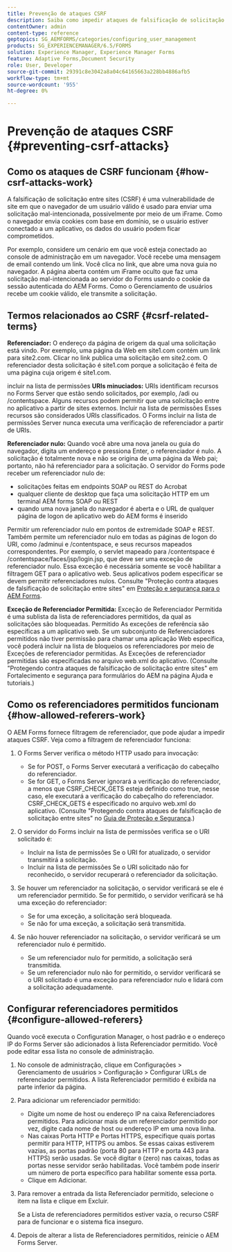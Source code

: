 ```yaml
---
title: Prevenção de ataques CSRF
description: Saiba como impedir ataques de falsificação de solicitação entre sites (CSRF) e proteger os dados do usuário de serem comprometidos.
contentOwner: admin
content-type: reference
geptopics: SG_AEMFORMS/categories/configuring_user_management
products: SG_EXPERIENCEMANAGER/6.5/FORMS
solution: Experience Manager, Experience Manager Forms
feature: Adaptive Forms,Document Security
role: User, Developer
source-git-commit: 29391c8e3042a8a04c64165663a228bb4886afb5
workflow-type: tm+mt
source-wordcount: '955'
ht-degree: 0%

---
```


# Prevenção de ataques CSRF {#preventing-csrf-attacks}

## Como os ataques de CSRF funcionam {#how-csrf-attacks-work}

A falsificação de solicitação entre sites (CSRF) é uma vulnerabilidade de site em que o navegador de um usuário válido é usado para enviar uma solicitação mal-intencionada, possivelmente por meio de um iFrame. Como o navegador envia cookies com base em domínio, se o usuário estiver conectado a um aplicativo, os dados do usuário podem ficar comprometidos.

Por exemplo, considere um cenário em que você esteja conectado ao console de administração em um navegador. Você recebe uma mensagem de email contendo um link. Você clica no link, que abre uma nova guia no navegador. A página aberta contém um iFrame oculto que faz uma solicitação mal-intencionada ao servidor do Forms usando o cookie da sessão autenticada do AEM Forms. Como o Gerenciamento de usuários recebe um cookie válido, ele transmite a solicitação.

## Termos relacionados ao CSRF {#csrf-related-terms}

**Referenciador:** O endereço da página de origem da qual uma solicitação está vindo. Por exemplo, uma página da Web em site1.com contém um link para site2.com. Clicar no link publica uma solicitação em site2.com. O referenciador desta solicitação é site1.com porque a solicitação é feita de uma página cuja origem é site1.com.

incluir na lista de permissões **URIs minuciados:** URIs identificam recursos no Forms Server que estão sendo solicitados, por exemplo, /adi ou /contentspace. Alguns recursos podem permitir que uma solicitação entre no aplicativo a partir de sites externos. Incluir na lista de permissões Esses recursos são considerados URIs classificados. O Forms incluir na lista de permissões Server nunca executa uma verificação de referenciador a partir de URIs.

**Referenciador nulo:** Quando você abre uma nova janela ou guia do navegador, digita um endereço e pressiona Enter, o referenciador é nulo. A solicitação é totalmente nova e não se origina de uma página da Web pai; portanto, não há referenciador para a solicitação. O servidor do Forms pode receber um referenciador nulo de:

* solicitações feitas em endpoints SOAP ou REST do Acrobat
* qualquer cliente de desktop que faça uma solicitação HTTP em um terminal AEM forms SOAP ou REST
* quando uma nova janela do navegador é aberta e o URL de qualquer página de logon de aplicativo web do AEM forms é inserido

Permitir um referenciador nulo em pontos de extremidade SOAP e REST. Também permite um referenciador nulo em todas as páginas de logon do URI, como /adminui e /contentspace, e seus recursos mapeados correspondentes. Por exemplo, o servlet mapeado para /contentspace é /contentspace/faces/jsp/login.jsp, que deve ser uma exceção de referenciador nulo. Essa exceção é necessária somente se você habilitar a filtragem GET para o aplicativo web. Seus aplicativos podem especificar se devem permitir referenciadores nulos. Consulte &quot;Proteção contra ataques de falsificação de solicitação entre sites&quot; em [Proteção e segurança para o AEM Forms](https://help.adobe.com/en_US/livecycle/11.0/HardeningSecurity/index.html).

**Exceção de Referenciador Permitida:** Exceção de Referenciador Permitida é uma sublista da lista de referenciadores permitidos, da qual as solicitações são bloqueadas. Permitido As exceções de referência são específicas a um aplicativo web. Se um subconjunto de Referenciadores permitidos não tiver permissão para chamar uma aplicação Web específica, você poderá incluir na lista de bloqueios os referenciadores por meio de Exceções de referenciador permitidas. As Exceções de referenciador permitidas são especificadas no arquivo web.xml do aplicativo. (Consulte &quot;Protegendo contra ataques de falsificação de solicitação entre sites&quot; em Fortalecimento e segurança para formulários do AEM na página Ajuda e tutoriais.)

## Como os referenciadores permitidos funcionam {#how-allowed-referers-work}

O AEM Forms fornece filtragem de referenciador, que pode ajudar a impedir ataques CSRF. Veja como a filtragem de referenciador funciona:

1. O Forms Server verifica o método HTTP usado para invocação:

   * Se for POST, o Forms Server executará a verificação do cabeçalho do referenciador.
   * Se for GET, o Forms Server ignorará a verificação do referenciador, a menos que CSRF_CHECK_GETS esteja definido como true, nesse caso, ele executará a verificação do cabeçalho do referenciador. CSRF_CHECK_GETS é especificado no arquivo web.xml do aplicativo. (Consulte &quot;Protegendo contra ataques de falsificação de solicitação entre sites&quot; no [Guia de Proteção e Segurança](https://help.adobe.com/en_US/livecycle/11.0/HardeningSecurity/index.html).)

1. O servidor do Forms incluir na lista de permissões verifica se o URI solicitado é:

   * Incluir na lista de permissões Se o URI for atualizado, o servidor transmitirá a solicitação.
   * Incluir na lista de permissões Se o URI solicitado não for reconhecido, o servidor recuperará o referenciador da solicitação.

1. Se houver um referenciador na solicitação, o servidor verificará se ele é um referenciador permitido. Se for permitido, o servidor verificará se há uma exceção do referenciador:

   * Se for uma exceção, a solicitação será bloqueada.
   * Se não for uma exceção, a solicitação será transmitida.

1. Se não houver referenciador na solicitação, o servidor verificará se um referenciador nulo é permitido.

   * Se um referenciador nulo for permitido, a solicitação será transmitida.
   * Se um referenciador nulo não for permitido, o servidor verificará se o URI solicitado é uma exceção para referenciador nulo e lidará com a solicitação adequadamente.

## Configurar referenciadores permitidos {#configure-allowed-referers}

Quando você executa o Configuration Manager, o host padrão e o endereço IP do Forms Server são adicionados à lista Referenciador permitido. Você pode editar essa lista no console de administração.

1. No console de administração, clique em Configurações > Gerenciamento de usuários > Configuração > Configurar URLs de referenciador permitidos. A lista Referenciador permitido é exibida na parte inferior da página.
1. Para adicionar um referenciador permitido:

   * Digite um nome de host ou endereço IP na caixa Referenciadores permitidos. Para adicionar mais de um referenciador permitido por vez, digite cada nome de host ou endereço IP em uma nova linha.
   * Nas caixas Porta HTTP e Portas HTTPS, especifique quais portas permitir para HTTP, HTTPS ou ambos. Se essas caixas estiverem vazias, as portas padrão (porta 80 para HTTP e porta 443 para HTTPS) serão usadas. Se você digitar `0` (zero) nas caixas, todas as portas nesse servidor serão habilitadas. Você também pode inserir um número de porta específico para habilitar somente essa porta.
   * Clique em Adicionar.

1. Para remover a entrada da lista Referenciador permitido, selecione o item na lista e clique em Excluir.

   Se a Lista de referenciadores permitidos estiver vazia, o recurso CSRF para de funcionar e o sistema fica inseguro.

1. Depois de alterar a lista de Referenciadores permitidos, reinicie o AEM Forms Server.
